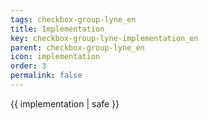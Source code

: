 ```yaml
---
tags: checkbox-group-lyne_en
title: Implementation
key: checkbox-group-lyne-implementation_en
parent: checkbox-group-lyne_en
icon: implementation
order: 3
permalink: false  
---
```

 {{ implementation | safe }}


